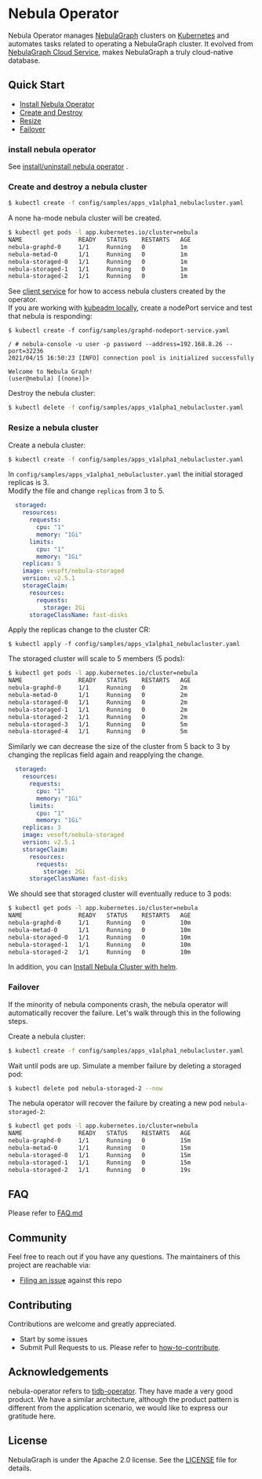 # Nebula Operator

Nebula Operator manages [NebulaGraph](https://github.com/vesoft-inc/nebula-graph) clusters on [Kubernetes](https://kubernetes.io) and automates tasks related to operating a NebulaGraph cluster. 
It evolved from [NebulaGraph Cloud Service](https://www.nebula-cloud.io/), makes NebulaGraph a truly cloud-native database.

## Quick Start

- [Install Nebula Operator](#install-nebula-operator)
- [Create and Destroy](#create-and-destroy-a-nebula-cluster)
- [Resize](#resize-a-nebula-cluster)
- [Failover](#failover)

### install nebula operator
See [install/uninstall nebula operator](doc/user/install_guide.md) .

### Create and destroy a nebula cluster
```bash
$ kubectl create -f config/samples/apps_v1alpha1_nebulacluster.yaml
```
A none ha-mode nebula cluster will be created.
```bash
$ kubectl get pods -l app.kubernetes.io/cluster=nebula
NAME                READY   STATUS    RESTARTS   AGE
nebula-graphd-0     1/1     Running   0          1m
nebula-metad-0      1/1     Running   0          1m
nebula-storaged-0   1/1     Running   0          1m
nebula-storaged-1   1/1     Running   0          1m
nebula-storaged-2   1/1     Running   0          1m
```
See [client service](doc/user/client_service.md) for how to access nebula clusters created by the operator.  
If you are working with [kubeadm locally](https://kubernetes.io/docs/reference/setup-tools/kubeadm/), create a nodePort service and test that nebula is responding:
```shell script
$ kubectl create -f config/samples/graphd-nodeport-service.yaml

/ # nebula-console -u user -p password --address=192.168.8.26 --port=32236
2021/04/15 16:50:23 [INFO] connection pool is initialized successfully

Welcome to Nebula Graph!
(user@nebula) [(none)]> 
```

Destroy the nebula cluster:  
```bash
$ kubectl delete -f config/samples/apps_v1alpha1_nebulacluster.yaml
```

### Resize a nebula cluster
Create a nebula cluster:

```bash
$ kubectl create -f config/samples/apps_v1alpha1_nebulacluster.yaml
```

In `config/samples/apps_v1alpha1_nebulacluster.yaml` the initial storaged replicas is 3.  
Modify the file and change `replicas` from 3 to 5.
```yaml
  storaged:
    resources:
      requests:
        cpu: "1"
        memory: "1Gi"
      limits:
        cpu: "1"
        memory: "1Gi"
    replicas: 5
    image: vesoft/nebula-storaged
    version: v2.5.1
    storageClaim:
      resources:
        requests:
          storage: 2Gi
      storageClassName: fast-disks
```

Apply the replicas change to the cluster CR:
```
$ kubectl apply -f config/samples/apps_v1alpha1_nebulacluster.yaml
```

The storaged cluster will scale to 5 members (5 pods):
```bash
$ kubectl get pods -l app.kubernetes.io/cluster=nebula
NAME                READY   STATUS    RESTARTS   AGE
nebula-graphd-0     1/1     Running   0          2m
nebula-metad-0      1/1     Running   0          2m
nebula-storaged-0   1/1     Running   0          2m
nebula-storaged-1   1/1     Running   0          2m
nebula-storaged-2   1/1     Running   0          2m
nebula-storaged-3   1/1     Running   0          5m
nebula-storaged-4   1/1     Running   0          5m
```

Similarly we can decrease the size of the cluster from 5 back to 3 by changing the replicas field again and reapplying the change.
```yaml
  storaged:
    resources:
      requests:
        cpu: "1"
        memory: "1Gi"
      limits:
        cpu: "1"
        memory: "1Gi"
    replicas: 3
    image: vesoft/nebula-storaged
    version: v2.5.1
    storageClaim:
      resources:
        requests:
          storage: 2Gi
      storageClassName: fast-disks
```
We should see that storaged cluster will eventually reduce to 3 pods:

```bash
$ kubectl get pods -l app.kubernetes.io/cluster=nebula
NAME                READY   STATUS    RESTARTS   AGE
nebula-graphd-0     1/1     Running   0          10m
nebula-metad-0      1/1     Running   0          10m
nebula-storaged-0   1/1     Running   0          10m
nebula-storaged-1   1/1     Running   0          10m
nebula-storaged-2   1/1     Running   0          10m
```

In addition, you can [Install Nebula Cluster with helm](doc/user/nebula_cluster_helm_guide.md).

### Failover
If the minority of nebula components crash, the nebula operator will automatically recover the failure. Let's walk through this in the following steps.  

Create a nebula cluster:
```bash
$ kubectl create -f config/samples/apps_v1alpha1_nebulacluster.yaml
```

Wait until pods are up. Simulate a member failure by deleting a storaged pod:

```bash
$ kubectl delete pod nebula-storaged-2 --now
```

The nebula operator will recover the failure by creating a new pod `nebula-storaged-2`:

```bash
$ kubectl get pods -l app.kubernetes.io/cluster=nebula
NAME                READY   STATUS    RESTARTS   AGE
nebula-graphd-0     1/1     Running   0          15m
nebula-metad-0      1/1     Running   0          15m
nebula-storaged-0   1/1     Running   0          15m
nebula-storaged-1   1/1     Running   0          15m
nebula-storaged-2   1/1     Running   0          19s
```

## FAQ

Please refer to [FAQ.md](FAQ.md)

## Community
Feel free to reach out if you have any questions. The maintainers of this project are reachable via:

- [Filing an issue](https://github.com/vesoft-inc/nebula-operator/issues) against this repo

## Contributing

Contributions are welcome and greatly appreciated. 
- Start by some issues
- Submit Pull Requests to us. Please refer to [how-to-contribute](https://docs.nebula-graph.io/manual-EN/4.contributions/how-to-contribute/).

## Acknowledgements

nebula-operator refers to [tidb-operator](https://github.com/pingcap/tidb-operator). They have made a very good product. We have a similar architecture, although the product pattern is different from the application scenario, we would like to express our gratitude here.

## License

NebulaGraph is under the Apache 2.0 license. See the [LICENSE](./LICENSE) file for details.
